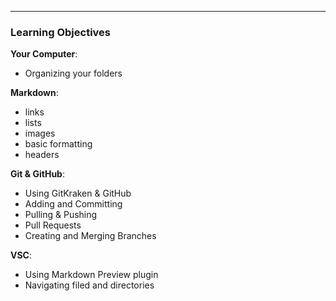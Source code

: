 
---

### Learning Objectives

__Your Computer__:
* Organizing your folders

__Markdown__:
* links
* lists
* images
* basic formatting
* headers


__Git & GitHub__:
* Using GitKraken & GitHub
* Adding and Committing
* Pulling & Pushing
* Pull Requests
* Creating and Merging Branches


__VSC__:
* Using Markdown Preview plugin
* Navigating filed and directories
